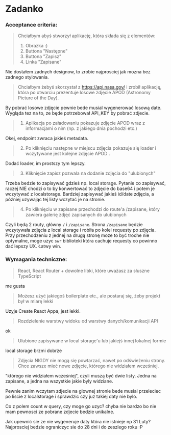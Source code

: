 # Zadanko

### Acceptance criteria:

> Chciałbym abyś stworzył aplikację, która składa się z elementów:
>
> 1. Obrazka :)
> 2. Buttona "Następne"
> 3. Buttona "Zapisz"
> 4. Linka "Zapisane"

Nie dostałem zadnych designow, to zrobie najprosciej jak mozna bez zadnego stylowania.

> Chciałbym żebyś skorzystał z https://api.nasa.gov/ i zrobił aplikację, która po otwarciu prezentuje losowe zdjęcie APOD (Astronomy Picture of the Day).

By pobrać losowe zdjęcie pewnie bede musial wygenerować losową date. Wygląda tez na to, ze będe potrzebował API_KEY by pobrać zdjecie.

> 1. Aplikacja po załadowaniu pokazuje zdjęcie APOD wraz z informacjami o nim (np. z jakiego dnia pochodzi etc.)

Okej, endpoint zwraca jakieś metadata.

> 2. Po kliknięciu następne w miejscu zdjęcia pokazuje się loader i wczytywane jest kolejne zdjęcie APOD .

Dodać loader, im prostszy tym lepszy.

> 3. Kliknięcie zapisz pozwala na dodanie zdjęcia do "ulubionych"

Trzeba bedzie to zapisywać gdzieś np. local storage. Pytanie co zapisywać, raczej NIE chodzi o to by konwertować to zdjęcie do base64 i potem je wczytywać z localstorage.
Bardziej zapisywać jakieś id/date zdjęcia, a później uzywając tej listy wczytać je na stronie.

> 4. Po kliknięciu w zapisane przechodzi do route'a /zapisane, który zawiera galerię zdjęć zapisanych do ulubionych

Czyli będą 2 routy, główny `/` i `/zapisane`. Strona `/zapisane` będzie wczytywała zdjęcia z local storage i robiła po kolei requesty po zdjęcia.
Przy przechodzeniu z jednej na drugą stronę moze to być troche nie optymalne, moge uzyc `swr` biblioteki która cachuje requesty co powinno dać lepszy UX. Łatwy win.

### Wymagania techniczne:

> React, React Router + dowolne libki, które uważasz za słuszne TypeScript

me gusta

> Możesz użyć jakiegoś boilerplate etc., ale postaraj się, żeby projekt był w miarę lekki

Uzyje Create React Appa, jest lekki.

> Rozdzielenie warstwy widoku od warstwy danych/komunikacji API

ok

> Ulubione zapisywane w local storage'u lub jakiejś innej lokalnej formie

local storage brzmi dobrze

> Zdjęcia NIGDY nie mogą się powtarzać, nawet po odświeżeniu strony. Chce zawsze mieć nowe zdjęcie, którego nie widziałem wcześniej.

"którego nie widziałem wcześniej", czyli muszą być dwie listy. Jedna na zapisane, a jedna na wszystkie jakie byly widziane.

Pewnie zanim wczytam zdjecie na glownej stronie bede musial przeleciec po liscie z localstorage i sprawdzic czy juz takiej daty nie bylo.

Co z polem count w query, czy moge go uzyc? chyba nie bardzo bo nie mam pewnosci ze pobrane zdjecie bedzie unikalne.

Jak upewnić sie ze nie wygeneruje daty która nie istnieje np 31 Luty? Najprosciej bedzie ograniczyc sie do 28 dni i do zeszlego roku :P
